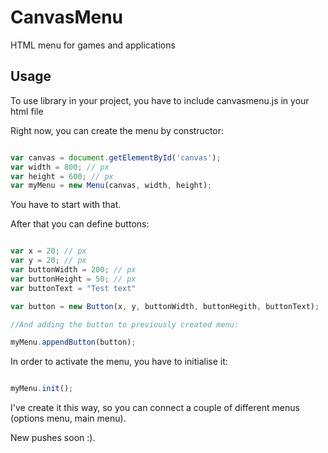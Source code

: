 # CanvasMenu
HTML menu for games and applications

## Usage

To use library in your project, you have to include canvasmenu.js in your html file

Right now, you can create the menu by constructor:

```javascript

var canvas = document.getElementById('canvas');
var width = 800; // px
var height = 600; // px
var myMenu = new Menu(canvas, width, height);

```

You have to start with that.

After that you can define buttons:

```javascript

var x = 20; // px
var y = 20; // px
var buttonWidth = 200; // px
var buttonHeight = 50; // px
var buttonText = "Test text"

var button = new Button(x, y, buttonWidth, buttonHegith, buttonText);

//And adding the button to previously created menu:

myMenu.appendButton(button);

```

In order to activate the menu, you have to initialise it:

```javascript

myMenu.init();

```

I've create it this way, so you can connect a couple of different menus (options menu, main menu).

New pushes soon :).
